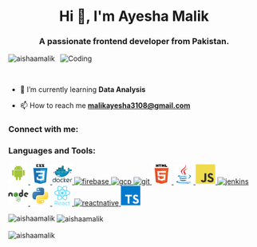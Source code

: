<h1 align="center">Hi 👋, I'm Ayesha Malik</h1>
<h3 align="center">A passionate frontend developer from Pakistan.</h3>

<img align="right" alt="Coding" width="400" src="https://www.google.com/imgres?q=Animated%20Coding%20GIF%20girl&imgurl=https%3A%2F%2Fcdn.dribbble.com%2Fuserupload%2F8046474%2Ffile%2Foriginal-1de7a34e8dfb6d1b9723e77458786c81.gif&imgrefurl=https%3A%2F%2Fdribbble.com%2Fshots%2F21824398-Lottie-Animation-Woman-working-on-laptop&docid=I4HCt12WWLHlEM&tbnid=KJK1nWKn-gwEpM&vet=12ahUKEwin2fvV-oqIAxXnB9sEHSgsD1UQM3oECBcQAA..i&w=2500&h=1400&hcb=2&ved=2ahUKEwin2fvV-oqIAxXnB9sEHSgsD1UQM3oECBcQAA">

<p align="left"> <img src="https://komarev.com/ghpvc/?username=aishaamalik&label=Profile%20views&color=0e75b6&style=flat" alt="aishaamalik" /> </p>

<p align="left"> <a href="https://twitter.com/" target="blank"><img src="https://img.shields.io/twitter/follow/?logo=twitter&style=for-the-badge" alt="" /></a> </p>

- 🌱 I’m currently learning **Data Analysis**

- 📫 How to reach me **malikayesha3108@gmail.com**

<h3 align="left">Connect with me:</h3>
<p align="left">
</p>

<h3 align="left">Languages and Tools:</h3>
<p align="left"> <a href="https://developer.android.com" target="_blank" rel="noreferrer"> <img src="https://raw.githubusercontent.com/devicons/devicon/master/icons/android/android-original-wordmark.svg" alt="android" width="40" height="40"/> </a> <a href="https://www.w3schools.com/css/" target="_blank" rel="noreferrer"> <img src="https://raw.githubusercontent.com/devicons/devicon/master/icons/css3/css3-original-wordmark.svg" alt="css3" width="40" height="40"/> </a> <a href="https://www.docker.com/" target="_blank" rel="noreferrer"> <img src="https://raw.githubusercontent.com/devicons/devicon/master/icons/docker/docker-original-wordmark.svg" alt="docker" width="40" height="40"/> </a> <a href="https://firebase.google.com/" target="_blank" rel="noreferrer"> <img src="https://www.vectorlogo.zone/logos/firebase/firebase-icon.svg" alt="firebase" width="40" height="40"/> </a> <a href="https://cloud.google.com" target="_blank" rel="noreferrer"> <img src="https://www.vectorlogo.zone/logos/google_cloud/google_cloud-icon.svg" alt="gcp" width="40" height="40"/> </a> <a href="https://git-scm.com/" target="_blank" rel="noreferrer"> <img src="https://www.vectorlogo.zone/logos/git-scm/git-scm-icon.svg" alt="git" width="40" height="40"/> </a> <a href="https://www.w3.org/html/" target="_blank" rel="noreferrer"> <img src="https://raw.githubusercontent.com/devicons/devicon/master/icons/html5/html5-original-wordmark.svg" alt="html5" width="40" height="40"/> </a> <a href="https://www.java.com" target="_blank" rel="noreferrer"> <img src="https://raw.githubusercontent.com/devicons/devicon/master/icons/java/java-original.svg" alt="java" width="40" height="40"/> </a> <a href="https://developer.mozilla.org/en-US/docs/Web/JavaScript" target="_blank" rel="noreferrer"> <img src="https://raw.githubusercontent.com/devicons/devicon/master/icons/javascript/javascript-original.svg" alt="javascript" width="40" height="40"/> </a> <a href="https://www.jenkins.io" target="_blank" rel="noreferrer"> <img src="https://www.vectorlogo.zone/logos/jenkins/jenkins-icon.svg" alt="jenkins" width="40" height="40"/> </a> <a href="https://nodejs.org" target="_blank" rel="noreferrer"> <img src="https://raw.githubusercontent.com/devicons/devicon/master/icons/nodejs/nodejs-original-wordmark.svg" alt="nodejs" width="40" height="40"/> </a> <a href="https://www.python.org" target="_blank" rel="noreferrer"> <img src="https://raw.githubusercontent.com/devicons/devicon/master/icons/python/python-original.svg" alt="python" width="40" height="40"/> </a> <a href="https://reactjs.org/" target="_blank" rel="noreferrer"> <img src="https://raw.githubusercontent.com/devicons/devicon/master/icons/react/react-original-wordmark.svg" alt="react" width="40" height="40"/> </a> <a href="https://reactnative.dev/" target="_blank" rel="noreferrer"> <img src="https://reactnative.dev/img/header_logo.svg" alt="reactnative" width="40" height="40"/> </a> <a href="https://www.typescriptlang.org/" target="_blank" rel="noreferrer"> <img src="https://raw.githubusercontent.com/devicons/devicon/master/icons/typescript/typescript-original.svg" alt="typescript" width="40" height="40"/> </a> </p>

<p><img align="left" src="https://github-readme-stats.vercel.app/api/top-langs?username=aishaamalik&show_icons=true&locale=en&layout=compact" alt="aishaamalik" /></p>

<p>&nbsp;<img align="center" src="https://github-readme-stats.vercel.app/api?username=aishaamalik&show_icons=true&locale=en" alt="aishaamalik" /></p>

<p><img align="center" src="https://github-readme-streak-stats.herokuapp.com/?user=aishaamalik&" alt="aishaamalik" /></p>
